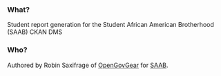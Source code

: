 ###	What?

Student report generation for the Student African American Brotherhood (SAAB) CKAN DMS

###	Who?

Authored by Robin Saxifrage of [OpenGovGear](http://opengovgear.com) for [SAAB](http://saabnational.org).